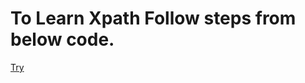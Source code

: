 # To Learn Xpath Follow steps from below code.


[Try](https://learn.dev.the-engineers.site/app/index.html#/welcome)

